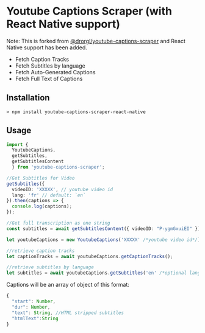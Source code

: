 # Youtube Captions Scraper (with React Native support)

Note: This is forked from [@drorgl/youtube-captions-scraper](https://github.com/drorgl/youtube-captions-scraper) and React Native support has been added.


* Fetch Caption Tracks
* Fetch Subtitles by language
* Fetch Auto-Generated Captions
* Fetch Full Text of Captions

## Installation

 `> npm install youtube-captions-scraper-react-native`

## Usage

```typescript
import {
  YoutubeCaptions, 
  getSubtitles, 
  getSubtitlesContent 
  } from 'youtube-captions-scraper';

//Get Subtitles for Video
getSubtitles({
  videoID: 'XXXXX', // youtube video id
  lang: 'fr' // default: `en`
}).then(captions => {
  console.log(captions);
});

//Get full transcription as one string
const subtitles = await getSubtitlesContent({ videoID: "P-ygmGxuiEI" });

let youtubeCaptions = new YoutubeCaptions('XXXXX' /*youtube video id*/);

//retrieve caption tracks
let captionTracks = await youtubeCaptions.getCaptionTracks();

//retrieve subtitles by language
let subtitles = await youtubeCaptions.getSubtitles('en' /*optional language*/);

```

Captions will be an array of object of this format:

```typescript
{
  "start": Number,
  "dur": Number,
  "text": String, //HTML stripped subtitles
  "htmlText":String
}
```
